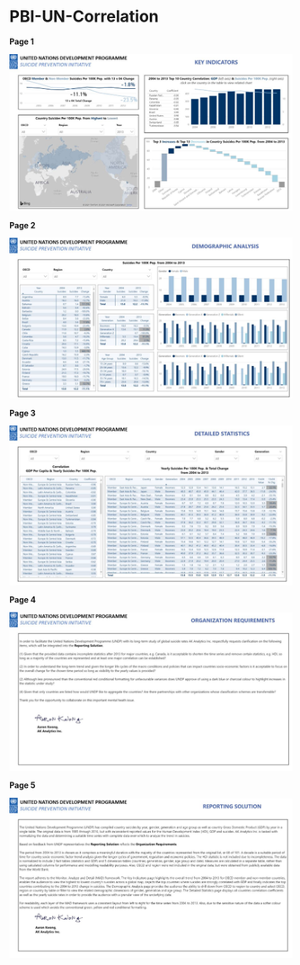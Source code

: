 # PBI-UN-Correlation

**Page 1**

![alt text](https://github.com/aaronmkwong/PBI-UN-Correlation/blob/main/PBI_UN_Correlation.JPG)

**Page 2**

![alt text](https://github.com/aaronmkwong/PBI-UN-Correlation/blob/main/PBI_UN_Correlation_1.JPG)

**Page 3**

![alt text](https://github.com/aaronmkwong/PBI-UN-Correlation/blob/main/PBI_UN_Correlation_2.JPG)

**Page 4**

![alt text](https://github.com/aaronmkwong/PBI-UN-Correlation/blob/main/PBI_UN_Correlation_3.JPG)

**Page 5**

![alt text](https://github.com/aaronmkwong/PBI-UN-Correlation/blob/main/PBI_UN_Correlation_4.JPG)
